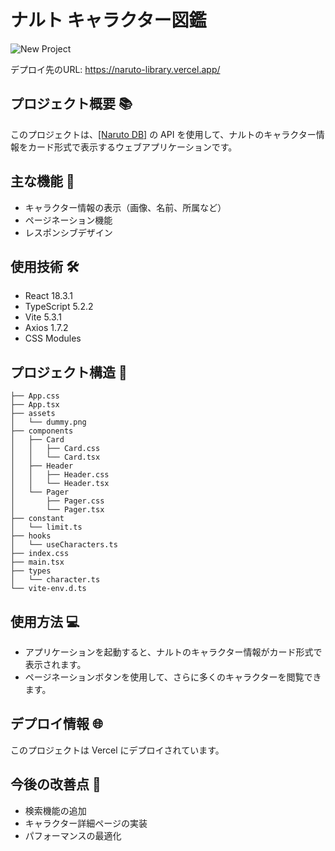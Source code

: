 # ナルト キャラクター図鑑 

![New Project](https://github.com/user-attachments/assets/179b12a5-57ff-4de0-8a07-db80a4ab2ee9)

デプロイ先のURL: https://naruto-library.vercel.app/

## プロジェクト概要 📚

このプロジェクトは、[[Naruto DB]](https://narutodb.xyz/) の API を使用して、ナルトのキャラクター情報をカード形式で表示するウェブアプリケーションです。

## 主な機能 🌟

- キャラクター情報の表示（画像、名前、所属など）
- ページネーション機能
- レスポンシブデザイン

## 使用技術 🛠️

- React 18.3.1
- TypeScript 5.2.2
- Vite 5.3.1
- Axios 1.7.2
- CSS Modules

## プロジェクト構造 📂

```shell
├── App.css
├── App.tsx
├── assets
│   └── dummy.png
├── components
│   ├── Card
│   │   ├── Card.css
│   │   └── Card.tsx
│   ├── Header
│   │   ├── Header.css
│   │   └── Header.tsx
│   └── Pager
│       ├── Pager.css
│       └── Pager.tsx
├── constant
│   └── limit.ts
├── hooks
│   └── useCharacters.ts
├── index.css
├── main.tsx
├── types
│   └── character.ts
└── vite-env.d.ts
```

## 使用方法 💻

- アプリケーションを起動すると、ナルトのキャラクター情報がカード形式で表示されます。
- ページネーションボタンを使用して、さらに多くのキャラクターを閲覧できます。

## デプロイ情報 🌐

このプロジェクトは Vercel にデプロイされています。

## 今後の改善点 🔧

- 検索機能の追加
- キャラクター詳細ページの実装
- パフォーマンスの最適化
